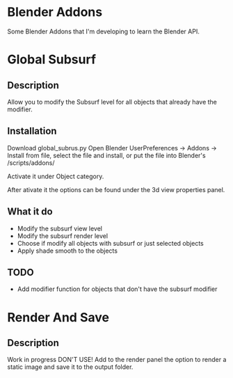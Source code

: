 Blender Addons
==============

Some Blender Addons that I'm developing to learn the Blender API.

Global Subsurf
==============

Description
----------
Allow you to modify the Subsurf level for all objects that already have the modifier.

Installation
-----------
Download global_subrus.py Open Blender UserPreferences -> Addons -> Install from file, select the file and install, or put the file into Blender's /scripts/addons/

Activate it under Object category.

After ativate it the options can be found under the 3d view properties panel.

What it do
---------
* Modify the subsurf view level
* Modify the subsurf render level
* Choose if modify all objects with subsurf or just selected objects
* Apply shade smooth to the objects

TODO
----

* Add modifier function for objects that don't have the subsurf modifier

Render And Save
===============

Description
-----------
Work in progress DON'T USE!
Add to the render panel the option to render a static image and save it to the output folder.
